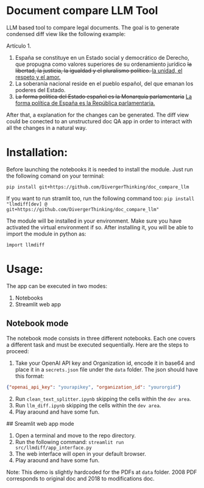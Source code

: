 # Document compare LLM Tool

LLM based tool to compare legal documents. The goal is to generate condensed diff view like the following example:

Artículo 1.
1. España se constituye en un Estado social y democrático de Derecho, que propugna como valores superiores de su ordenamiento jurídico <del>la libertad, la justicia, la igualdad y el pluralismo político. </del> <ins>la unidad, el respeto y el amor.</ins>
2. La soberanía nacional reside en el pueblo español, del que emanan los poderes del Estado.
3. <del>La forma política del Estado español es la  Monarquía parlamentaria</del> <ins>La forma política de España es la República parlamentaria.</ins>

After that, a explanation for the changes can be generated. The diff view could be conected to an unstructured doc QA app in order to interact with all the changes in a natural way.
# Installation:

Before launching the notebooks it is needed to install the module. Just run the following comand on your terminal:

`pip install git+https://github.com/DivergerThinking/doc_compare_llm`

If you want to run stramlit too, run the following command too:
`pip install "llmdiff[dev] @ git+https://github.com/DivergerThinking/doc_compare_llm"`

The module will be installed in your environment. Make sure you have activated the virtual environment if so. After installing it, you will be able to import the module in python as:

`ìmport llmdiff`

# Usage:

The app can be executed in two modes:
1. Notebooks
2. Streamlit web app

## Notebook mode

The notebook mode consists in three different notebooks. Each one covers a different task and must be executed sequentially. Here are the steps to proceed:
1. Take your OpenAI API key and Organization id, encode it in base64 and place it in a `secrets.json` file under the `data` folder. The json should have this format:

```json
{"openai_api_key": "yourapikey", "organization_id": "yourorgid"}
```
2. Run `clean_text_splitter.ipynb` skipping the cells within the `dev area`.
3. Run `llm_diff.ipynb` skipping the cells within the `dev area`.
4. Play araound and have some fun.

## Sreamlit web app mode

1. Open a terminal and move to the repo directory.
2. Run the following command:
`streamlit run src/llmdiff/app_interface.py`
3. The web interface will open in your default browser.
4. Play araound and have some fun.

Note: This demo is slightly hardcoded for the PDFs at `data` folder. 2008 PDF corresponds to original doc and 2018 to modifications doc.
